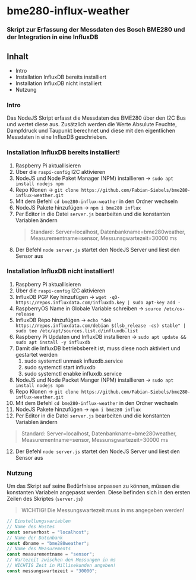 # bme280-influx-weather

### Skript zur Erfassung der Messdaten des Bosch BME280 und der Integration in eine InfluxDB

## Inhalt
- Intro
- Installation InfluxDB bereits installiert
- Installation InfluxDB nicht installiert
- Nutzung

### Intro
Das NodeJS Skript erfasst die Messdaten des BME280 über den I2C Bus und wertet diese aus.
Zusätzlich werden die Werte Absulute Feuchte, Dampfdruck und Taupunkt berechnet und diese mit den eigentlichen Messdaten in eine InfluxDB geschrieben.

### Installation InfluxDB bereits installiert!
1. Raspberry Pi aktuallisieren
2. Über die `raspi-config` I2C aktivieren
3. NodeJS und Node Paket Manager (NPM) installieren -> `sudo apt install nodejs npm`
4. Repo Klonen -> `git clone https://github.com/Fabian-Siebels/bme280-influx-weather.git`
5. Mit dem Befehl `cd bme280-influx-weather` in den Ordner wechseln
6. NodeJS Pakete hinzufügen -> `npm i bme280 influx`
7. Per Editor in die Datei `server.js` bearbeiten und die konstanten Variablen ändern
   > Standard: Server=localhost, Datenbankname=bme280weather, Measurementname=sensor, Messunsgwartezeit=30000 ms
8. Der Befehl `node server.js` startet den NodeJS Server und liest den Sensor aus

### Installation InfluxDB nicht installiert!
1. Raspberry Pi aktuallisieren
2. Über die `raspi-config` I2C aktivieren
3. InfluxDB PGP Key hinzufügen -> `wget -qO- https://repos.influxdata.com/influxdb.key | sudo apt-key add -`
4. RaspberryOS Name in Globale Variable schreiben -> `source /etc/os-release`
5. InfluxDB Repo hinzufügen -> `echo "deb https://repos.influxdata.com/debian $(lsb_release -cs) stable" | sudo tee /etc/apt/sources.list.d/influxdb.list`
6. Raspberry Pi Updaten und InfluxDB installieren -> `sudo apt update && sudo apt install -y influxdb`
7. Damit die InfluxDB betriebsbereit ist, muss diese noch aktiviert und gestartet werden
   1. sudo systemctl unmask influxdb.service
   2. sudo systemctl start influxdb
   3. sudo systemctl enabke influxdb.service
8. NodeJS und Node Packet Manger (NPM) installieren -> `sudo apt install nodejs npm`
9. Repo Klonen -> `git clone https://github.com/Fabian-Siebels/bme280-influx-weather.git`
10. Mit dem Befehl `cd bme280-influx-weather` in den Ordner wechseln
11. NodeJS Pakete hinzufügen -> `npm i bme280 influx`
12. Per Editor in die Datei `server.js` bearbeiten und die konstanten Variablen ändern
   > Standard: Server=localhost, Datenbankname=bme280weather, Measurementname=sensor, Messunsgwartezeit=30000 ms
12. Der Befehl `node server.js` startet den NodeJS Server und liest den Sensor aus

### Nutzung

Um das Skript auf seine Bedürfnisse anpassen zu können, müssen die konstanten Variabeln angepasst werden.
Diese befinden sich in den ersten Zeilen des Skriptes (`server.js`)
> WICHTIG! Die Messungswartezeit muss in ms angegeben werden!
```javascript
// Einstellungsvariablen
// Name des Hostes
const serverhost = "localhost";
// Name der Datenbank
const dbname = "bme280weather";
// Name des Measurements
const measurementname = "sensor";
// Wartezeit zwischen den Messungen in ms
// WICHTIG Zeit in Millisekunden angeben!
const messungswartezeit = "30000";
```
